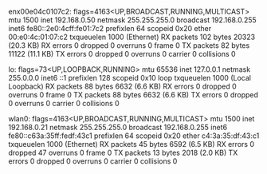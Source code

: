 

enx00e04c0107c2: flags=4163<UP,BROADCAST,RUNNING,MULTICAST>  mtu 1500
        inet 192.168.0.50  netmask 255.255.255.0  broadcast 192.168.0.255
        inet6 fe80::2e0:4cff:fe01:7c2  prefixlen 64  scopeid 0x20<link>
        ether 00:e0:4c:01:07:c2  txqueuelen 1000  (Ethernet)
        RX packets 102  bytes 20323 (20.3 KB)
        RX errors 0  dropped 0  overruns 0  frame 0
        TX packets 82  bytes 11122 (11.1 KB)
        TX errors 0  dropped 0 overruns 0  carrier 0  collisions 0

lo: flags=73<UP,LOOPBACK,RUNNING>  mtu 65536
        inet 127.0.0.1  netmask 255.0.0.0
        inet6 ::1  prefixlen 128  scopeid 0x10<host>
        loop  txqueuelen 1000  (Local Loopback)
        RX packets 88  bytes 6632 (6.6 KB)
        RX errors 0  dropped 0  overruns 0  frame 0
        TX packets 88  bytes 6632 (6.6 KB)
        TX errors 0  dropped 0 overruns 0  carrier 0  collisions 0

wlan0: flags=4163<UP,BROADCAST,RUNNING,MULTICAST>  mtu 1500
        inet 192.168.0.21  netmask 255.255.255.0  broadcast 192.168.0.255
        inet6 fe80::c63a:35ff:fedf:43c1  prefixlen 64  scopeid 0x20<link>
        ether c4:3a:35:df:43:c1  txqueuelen 1000  (Ethernet)
        RX packets 45  bytes 6592 (6.5 KB)
        RX errors 0  dropped 47  overruns 0  frame 0
        TX packets 13  bytes 2018 (2.0 KB)
        TX errors 0  dropped 0 overruns 0  carrier 0  collisions 0

